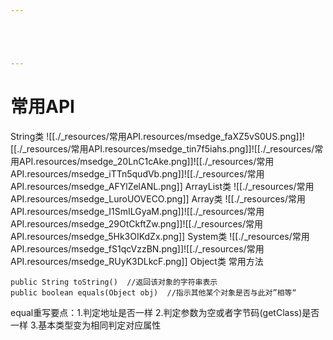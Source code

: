 ```yaml
---





---
```


# 常用API


String类
![[./_resources/常用API.resources/msedge_faXZ5vS0US.png]]![[./_resources/常用API.resources/msedge_tin7f5iahs.png]]![[./_resources/常用API.resources/msedge_20LnC1cAke.png]]![[./_resources/常用API.resources/msedge_iTTn5qudVb.png]]![[./_resources/常用API.resources/msedge_AFYlZelANL.png]]
ArrayList类
![[./_resources/常用API.resources/msedge_LuroUOVECO.png]]
Array类
![[./_resources/常用API.resources/msedge_I1SmILGyaM.png]]![[./_resources/常用API.resources/msedge_29OtCkftZw.png]]![[./_resources/常用API.resources/msedge_5Hk3OIKdZx.png]]
System类
![[./_resources/常用API.resources/msedge_fS1qcVzzBN.png]]![[./_resources/常用API.resources/msedge_RUyK3DLkcF.png]]
Object类
常用方法
```
public String toString()  //返回该对象的字符串表示
public boolean equals(Object obj)  //指示其他某个对象是否与此对”相等“
```
equal重写要点：1.判定地址是否一样 2.判定参数为空或者字节码(getClass)是否一样 3.基本类型变为相同判定对应属性

